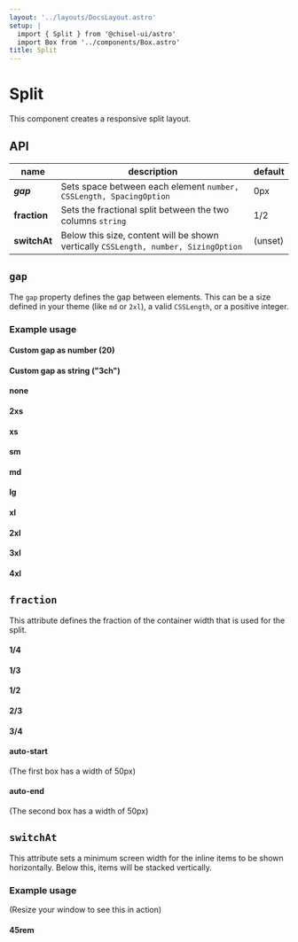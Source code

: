```yaml
---
layout: '../layouts/DocsLayout.astro'
setup: |
  import { Split } from '@chisel-ui/astro'
  import Box from '../components/Box.astro'
title: Split
---
```


# Split

This component creates a responsive split layout.

## API

| name         | description                                                                         | default |
| ------------ | ----------------------------------------------------------------------------------- | ------- |
| **_gap_**    | Sets space between each element `number, CSSLength, SpacingOption`                  | 0px     |
| **fraction** | Sets the fractional split between the two columns `string`                          | 1/2     |
| **switchAt** | Below this size, content will be shown vertically `CSSLength, number, SizingOption` | (unset) |

## `gap`

The `gap` property defines the gap between elements. This can be a size defined in your theme (like `md` or `2xl`), a valid `CSSLength`, or a positive integer.

### Example usage

#### Custom gap as number (20)

<Split gap={20}>
    <Box />
    <Box />
    <Box />
    <Box />
    <Box />
</Split>

#### Custom gap as string ("3ch")

<Split gap="3ch">
    <Box />
    <Box />
    <Box />
    <Box />
    <Box />
</Split>

#### none

<Split gap="none">
    <Box />
    <Box />
    <Box />
    <Box />
    <Box />
</Split>

#### 2xs

<Split gap="2xs">
    <Box />
    <Box />
    <Box />
    <Box />
    <Box />
</Split>

#### xs

<Split gap="xs">
    <Box />
    <Box />
    <Box />
    <Box />
    <Box />
</Split>

#### sm

<Split gap="sm">
    <Box />
    <Box />
    <Box />
    <Box />
    <Box />
</Split>

#### md

<Split gap="md">
    <Box />
    <Box />
    <Box />
    <Box />
    <Box />
</Split>

#### lg

<Split gap="lg">
    <Box />
    <Box />
    <Box />
    <Box />
    <Box />
</Split>

#### xl

<Split gap="xl">
    <Box />
    <Box />
    <Box />
    <Box />
    <Box />
</Split>

#### 2xl

<Split gap="2xl">
    <Box />
    <Box />
    <Box />
    <Box />
    <Box />
</Split>

#### 3xl

<Split gap="3xl">
    <Box />
    <Box />
    <Box />
    <Box />
    <Box />
</Split>

#### 4xl

<Split gap="4xl">
    <Box />
    <Box />
    <Box />
    <Box />
    <Box />
</Split>

## `fraction`

This attribute defines the fraction of the container width that is used for the split.

#### 1/4

<Split gap="lg" fraction="1/4">
    <Box />
    <Box />
</Split>

#### 1/3

<Split gap="lg" fraction="1/3">
    <Box />
    <Box />
</Split>

#### 1/2

<Split gap="lg" fraction="1/2">
    <Box />
    <Box />
</Split>

#### 2/3

<Split gap="lg" fraction="2/3">
    <Box />
    <Box />
</Split>

#### 3/4

<Split gap="lg" fraction="3/4">
    <Box />
    <Box />
</Split>

#### auto-start

(The first box has a width of 50px)

<Split gap="lg" fraction="auto-start">
    <Box />
    <Box />
</Split>

#### auto-end

(The second box has a width of 50px)

<Split gap="lg" fraction="auto-end">
    <Box />
    <Box />
</Split>

## `switchAt`

This attribute sets a minimum screen width for the inline items to be shown horizontally. Below this, items will be stacked vertically.

### Example usage

(Resize your window to see this in action)

#### 45rem

<Split gap="lg" fraction="1/3" switchAt="45rem">
    <Box />
    <Box />
</Split>
